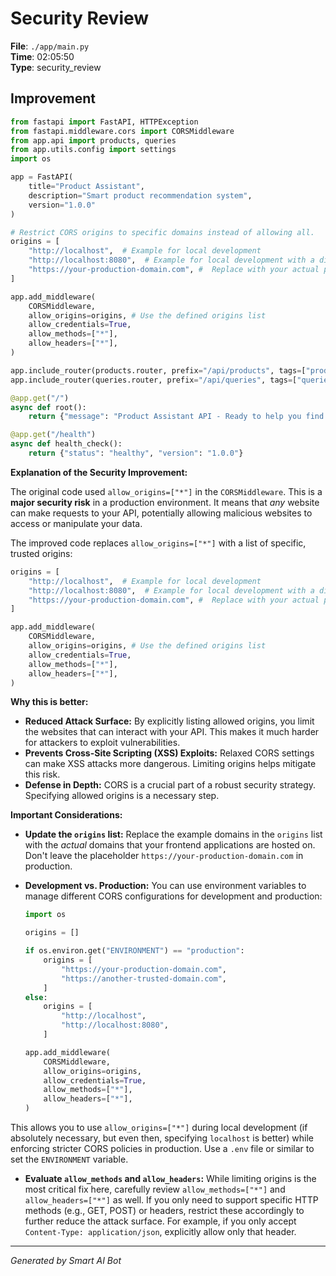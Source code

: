 # Security Review

**File**: `./app/main.py`  
**Time**: 02:05:50  
**Type**: security_review

## Improvement

```python
from fastapi import FastAPI, HTTPException
from fastapi.middleware.cors import CORSMiddleware
from app.api import products, queries
from app.utils.config import settings
import os

app = FastAPI(
    title="Product Assistant",
    description="Smart product recommendation system",
    version="1.0.0"
)

# Restrict CORS origins to specific domains instead of allowing all.
origins = [
    "http://localhost",  # Example for local development
    "http://localhost:8080",  # Example for local development with a different port
    "https://your-production-domain.com", #  Replace with your actual production domain
]

app.add_middleware(
    CORSMiddleware,
    allow_origins=origins, # Use the defined origins list
    allow_credentials=True,
    allow_methods=["*"],
    allow_headers=["*"],
)

app.include_router(products.router, prefix="/api/products", tags=["products"])
app.include_router(queries.router, prefix="/api/queries", tags=["queries"])

@app.get("/")
async def root():
    return {"message": "Product Assistant API - Ready to help you find products"}

@app.get("/health")
async def health_check():
    return {"status": "healthy", "version": "1.0.0"}
```

**Explanation of the Security Improvement:**

The original code used `allow_origins=["*"]` in the `CORSMiddleware`.  This is a **major security risk** in a production environment.  It means that *any* website can make requests to your API, potentially allowing malicious websites to access or manipulate your data.

The improved code replaces `allow_origins=["*"]` with a list of specific, trusted origins:

```python
origins = [
    "http://localhost",  # Example for local development
    "http://localhost:8080",  # Example for local development with a different port
    "https://your-production-domain.com", #  Replace with your actual production domain
]

app.add_middleware(
    CORSMiddleware,
    allow_origins=origins, # Use the defined origins list
    allow_credentials=True,
    allow_methods=["*"],
    allow_headers=["*"],
)
```

**Why this is better:**

*   **Reduced Attack Surface:** By explicitly listing allowed origins, you limit the websites that can interact with your API.  This makes it much harder for attackers to exploit vulnerabilities.
*   **Prevents Cross-Site Scripting (XSS) Exploits:**  Relaxed CORS settings can make XSS attacks more dangerous.  Limiting origins helps mitigate this risk.
*   **Defense in Depth:**  CORS is a crucial part of a robust security strategy. Specifying allowed origins is a necessary step.

**Important Considerations:**

*   **Update the `origins` list:**  Replace the example domains in the `origins` list with the *actual* domains that your frontend applications are hosted on.  Don't leave the placeholder `https://your-production-domain.com` in production.
*   **Development vs. Production:** You can use environment variables to manage different CORS configurations for development and production:

    ```python
    import os

    origins = []

    if os.environ.get("ENVIRONMENT") == "production":
        origins = [
            "https://your-production-domain.com",
            "https://another-trusted-domain.com",
        ]
    else:
        origins = [
            "http://localhost",
            "http://localhost:8080",
        ]

    app.add_middleware(
        CORSMiddleware,
        allow_origins=origins,
        allow_credentials=True,
        allow_methods=["*"],
        allow_headers=["*"],
    )
    ```

This allows you to use `allow_origins=["*"]` during local development (if absolutely necessary, but even then, specifying `localhost` is better) while enforcing stricter CORS policies in production.  Use a `.env` file or similar to set the `ENVIRONMENT` variable.
*   **Evaluate `allow_methods` and `allow_headers`:**  While limiting origins is the most critical fix here, carefully review `allow_methods=["*"]` and `allow_headers=["*"]` as well.  If you only need to support specific HTTP methods (e.g., GET, POST) or headers, restrict these accordingly to further reduce the attack surface.  For example, if you only accept `Content-Type: application/json`, explicitly allow only that header.

---
*Generated by Smart AI Bot*

